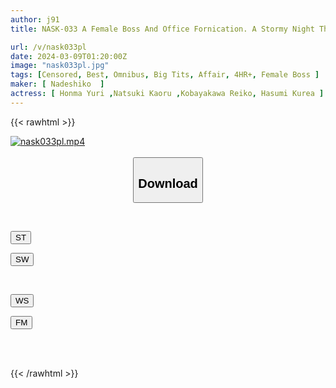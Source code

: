 ```yaml
---
author: j91
title: NASK-033 A Female Boss And Office Fornication. A Stormy Night That Upset The Rationality Of A Dull Subordinate And A Career Woman. 4 People, 240 Minutes.

url: /v/nask033pl
date: 2024-03-09T01:20:00Z
image: "nask033pl.jpg"
tags: [Censored, Best, Omnibus, Big Tits, Affair, 4HR+, Female Boss	]
maker: [ Nadeshiko  ]
actress: [ Honma Yuri ,Natsuki Kaoru ,Kobayakawa Reiko, Hasumi Kurea ]
---
```



{{< rawhtml >}}

<div class="video" data-videoid="rd0qpkLxQAhb1eo">
    <a href="javascript:;">
        <img src="/v/nask033pl/nask033pl.jpg" width="WIDTH" height="HEIGHT" alt="nask033pl.mp4" loading="lazy">
    </a>
</div>

<script type="text/javascript" src="https://j91.asia/asset/on-demand-st.js"></script>

<br>
  <link rel="stylesheet" href="https://j91.asia/asset/bs5.css">
  
  <center>
  <button class="btn btn-primary" type="button" data-bs-toggle="collapse" data-bs-target=".multi-collapse" aria-expanded="false" aria-controls="multiCollapseExample1 multiCollapseExample2"><h2>Download</h2></button></center>
</p>
<div class="row">
  <div class="col">
    <div class="collapse multi-collapse" id="multiCollapseExample1">
      <div class="card card-body">
	      	      <br>
<div class="buttons">  
<p><a href="https://streamtape.to/v/rd0qpkLxQAhb1eo" target="_blank"><button class="btn-hover color-3"><i class="fa fa-download"></i> ST</button></a></p>
<p><a href="https://cdnwish.com/tyex2eie252d" target="_blank"><button class="btn-hover color-2"><i class="fa fa-download"></i> SW</button></a></p></div>
    </div>
  </div>
</div>
  <div class="col">
    <div class="collapse multi-collapse" id="multiCollapseExample2">
      <div class="card card-body">
	      <br>
<div class="buttons">
<p><a href="https://wolfstream.tv/jold8lk1ciy9"><button class="btn-hover color-9"><i class="fa fa-download"></i> WS</button></a></p>
<p><a href="https://filemoon.sx/d/3x7jjnepw04u"><button class="btn-hover color-8"><i class="fa fa-download"></i> FM</button></a></p></div>
<br><br>
      </div>
    </div>
  </div>
</div>

{{< /rawhtml >}}
